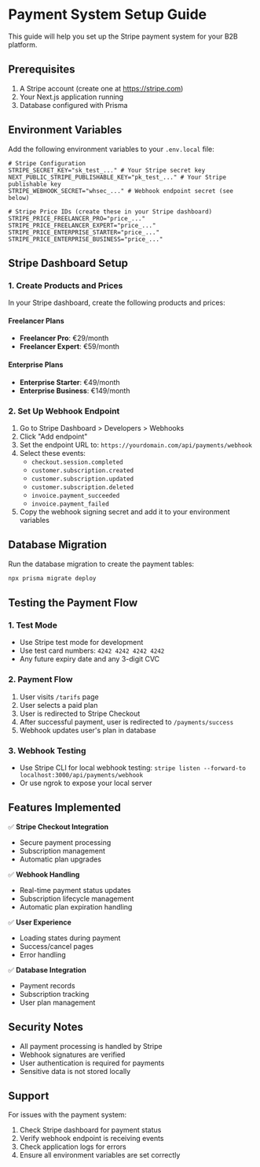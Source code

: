 # Payment System Setup Guide

This guide will help you set up the Stripe payment system for your B2B platform.

## Prerequisites

1. A Stripe account (create one at https://stripe.com)
2. Your Next.js application running
3. Database configured with Prisma

## Environment Variables

Add the following environment variables to your `.env.local` file:

```env
# Stripe Configuration
STRIPE_SECRET_KEY="sk_test_..." # Your Stripe secret key
NEXT_PUBLIC_STRIPE_PUBLISHABLE_KEY="pk_test_..." # Your Stripe publishable key
STRIPE_WEBHOOK_SECRET="whsec_..." # Webhook endpoint secret (see below)

# Stripe Price IDs (create these in your Stripe dashboard)
STRIPE_PRICE_FREELANCER_PRO="price_..."
STRIPE_PRICE_FREELANCER_EXPERT="price_..."
STRIPE_PRICE_ENTERPRISE_STARTER="price_..."
STRIPE_PRICE_ENTERPRISE_BUSINESS="price_..."
```

## Stripe Dashboard Setup

### 1. Create Products and Prices

In your Stripe dashboard, create the following products and prices:

#### Freelancer Plans
- **Freelancer Pro**: €29/month
- **Freelancer Expert**: €59/month

#### Enterprise Plans
- **Enterprise Starter**: €49/month
- **Enterprise Business**: €149/month

### 2. Set Up Webhook Endpoint

1. Go to Stripe Dashboard > Developers > Webhooks
2. Click "Add endpoint"
3. Set the endpoint URL to: `https://yourdomain.com/api/payments/webhook`
4. Select these events:
   - `checkout.session.completed`
   - `customer.subscription.created`
   - `customer.subscription.updated`
   - `customer.subscription.deleted`
   - `invoice.payment_succeeded`
   - `invoice.payment_failed`
5. Copy the webhook signing secret and add it to your environment variables

## Database Migration

Run the database migration to create the payment tables:

```bash
npx prisma migrate deploy
```

## Testing the Payment Flow

### 1. Test Mode
- Use Stripe test mode for development
- Use test card numbers: `4242 4242 4242 4242`
- Any future expiry date and any 3-digit CVC

### 2. Payment Flow
1. User visits `/tarifs` page
2. User selects a paid plan
3. User is redirected to Stripe Checkout
4. After successful payment, user is redirected to `/payments/success`
5. Webhook updates user's plan in database

### 3. Webhook Testing
- Use Stripe CLI for local webhook testing: `stripe listen --forward-to localhost:3000/api/payments/webhook`
- Or use ngrok to expose your local server

## Features Implemented

✅ **Stripe Checkout Integration**
- Secure payment processing
- Subscription management
- Automatic plan upgrades

✅ **Webhook Handling**
- Real-time payment status updates
- Subscription lifecycle management
- Automatic plan expiration handling

✅ **User Experience**
- Loading states during payment
- Success/cancel pages
- Error handling

✅ **Database Integration**
- Payment records
- Subscription tracking
- User plan management

## Security Notes

- All payment processing is handled by Stripe
- Webhook signatures are verified
- User authentication is required for payments
- Sensitive data is not stored locally

## Support

For issues with the payment system:
1. Check Stripe dashboard for payment status
2. Verify webhook endpoint is receiving events
3. Check application logs for errors
4. Ensure all environment variables are set correctly
